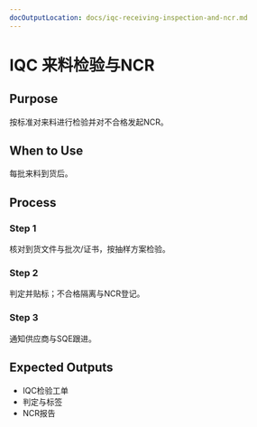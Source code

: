 ```yaml
---
docOutputLocation: docs/iqc-receiving-inspection-and-ncr.md
---
```


# IQC 来料检验与NCR

## Purpose

按标准对来料进行检验并对不合格发起NCR。

## When to Use

每批来料到货后。

## Process

### Step 1

核对到货文件与批次/证书，按抽样方案检验。

### Step 2

判定并贴标；不合格隔离与NCR登记。

### Step 3

通知供应商与SQE跟进。

## Expected Outputs

- IQC检验工单
- 判定与标签
- NCR报告
